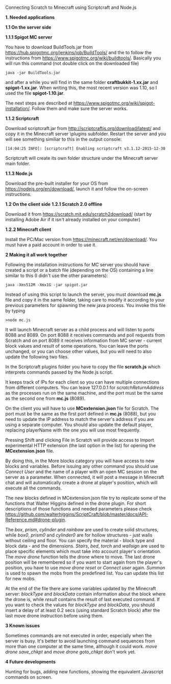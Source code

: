 Connecting Scratch to Minecraft using Scriptcraft and Node.js

__1. Needed applications__

__1.1 On the server side__

__1.1.1 Spigot MC server__

You have to download BuildTools.jar from https://hub.spigotmc.org/jenkins/job/BuildTools/ and the to follow the instructions from https://www.spigotmc.org/wiki/buildtools/. Basically you will run this command (not double click on the downloaded file)
	
	java -jar BuildTools.jar

and after a while you will find in the same folder __craftbukkit-1.xx.jar__ and __spigot-1.xx.jar__. When writing this, the most recent version was 1.10, so I used the file __spigot-1.10.jar__.

The next steps are described at https://www.spigotmc.org/wiki/spigot-installation/. Follow them and make sure the server works.

__1.1.2 Scriptcraft__

Download scriptcraft.jar from http://scriptcraftjs.org/download/latest/ and copy it in the Minecraft server \plugins subfolder.
Restart the server and you will see something similiar to this in the output console:

	[14:04:25 INFO]: [scriptcraft] Enabling scriptcraft v3.1.12-2015-12-30

Scriptcraft will create its own folder structure under the Minecraft server main folder.

__1.1.3 Node.js__

Download the pre-built installer for your OS from https://nodejs.org/en/download/, launch it and follow the on-screen instructions.

__1.2 On the client side__
__1.2.1 Scratch 2.0 offline__

Download it from https://scratch.mit.edu/scratch2download/  (start by installing Adobe Air if it isn't already installed on your computer)

__1.2.2 Minecraft client__

Install the PC/Mac version from https://minecraft.net/en/download/. You must have a paid account in order to use it.

__2 Making it all work together__

Following the installation instructions for MC server you should have created a script or a batch file (depending on the OS) containing a line similar to this (I didn't use the other parameters):

	java -Xms512M -Xmx1G -jar spigot.jar

Instead of using this script to launch the server, you must download __mc.js__ file and copy it in the same folder, taking care to modify it according to your previous parameters for spawning the new java process. You invoke this file by typing

	>node mc.js

It will launch Minecraft server as a child process and will listen to ports 8088 and 8089. On port 8088 it receives commands and poll requests from Scratch and on port 8089 it receives information from MC server - current block values and result of some operations. You can leave the ports unchanged, or you can choose other values, but you will need to also update the following two files.

In the Scriptcraft plugins folder you have to copy the file __scratch.js__ which interprets commands passed by the Node.js script.

It keeps track of IPs for each client so you can have multiple connections from different computers. You can leave 127.0.0.1 for _scratchReturnAddress_ as the processes run on the same machine, and the port must be the same as the second one from __mc.js__ (8089).

On the client you will have to use __MCextension.json__ file for Scratch. The port must be the same as the first port defined in __mc.js__ (8088), but you need to update the IP address to match the server's address if you are using a separate computer. You should also update the default player, replacing playerName with the one you will use most frequently.


Pressing Shift and clicking File in Scratch will provide access to Import experimental HTTP extension (the last option in the list) for opening the __MCextension.json__ file.

By doing this, in the More blocks category you will have access to new blocks and variables. Before issuing any other command you should use _Connect User_ and the name of a player with an open MC session on the server as a parameter. When connected, it will post a message in Minecraft chat and will automatically create a drone at player's position, which will execute all the commands.

The new blocks defined in MCextension.json file try to replicate some of the functions that Walter Higgins defined in the drone plugin. For short descriptions of those functions and needed parameters please check https://github.com/walterhiggins/ScriptCraft/blob/master/docs/API-Reference.md#drone-plugin.

The _box_, _prism_, _cylinder_ and _rainbow_ are used to create solid structures, while _box0_, _prism0_ and  _cylinder0_  are for hollow structures - just walls without ceiling and floor. You can specify the material - block type and block data - and the dimensions.
_Stairs_, _bed_, _torch_ and _wallsign_ are used to place specific elements which must take into account player's orientation.
The _move drone_ function tells the drone where to move. The last drone position will be remembered so if you want to start again from the player's position, you have to use _move drone reset_ or _Connect user_ again.
_Summon_ is used to spawn the mobs from the predefined list. You can update this list for new mobs.

At the end of the file there are some variables updated by the Minecraft server:  _blockType_ and _blockData_ contain information about the block where the drone is, while _result_ contains the result of last executed command.
If you want to check the values for _blockType_ and _blockData_, you should insert a delay of at least 0.2 secs (using standard Scratch block) after the last move drone instruction before using them.

__3 Known issues__

Sometimes commands are not executed in order, especially when the server is busy. It's better to avoid launching command sequences from more than one computer at the same time, although it could work.
_move drone save_chkpt_ and _move drone goto_chkpt_ don't work yet.

__4 Future developments__

Hunting for bugs, adding new functions, showing the equivalent Javascript commands on screen.
